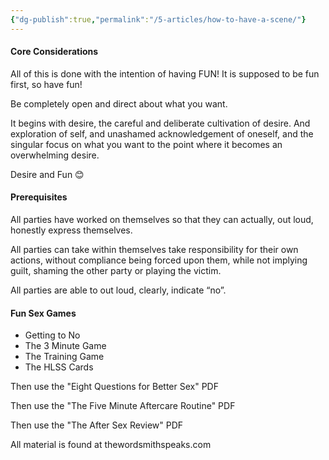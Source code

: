 ```yaml
---
{"dg-publish":true,"permalink":"/5-articles/how-to-have-a-scene/"}
---
```



#### Core Considerations

All of this is done with the intention of having FUN! It is supposed to be fun first, so have fun!

Be completely open and direct about what you want.

It begins with desire, the careful and deliberate cultivation of desire. And exploration of self, and unashamed acknowledgement of oneself, and the singular focus on what you want to the point where it becomes an overwhelming desire.

Desire and Fun 😊

#### Prerequisites

All parties have worked on themselves so that they can actually, out loud, honestly express themselves.

All parties can take within themselves take responsibility for their own actions, without compliance being forced upon them, while not implying guilt, shaming the other party or playing the victim.

All parties are able to out loud, clearly, indicate “no”.

#### Fun Sex Games

- Getting to No
- The 3 Minute Game
- The Training Game
- The HLSS Cards

Then use the "Eight Questions for Better Sex" PDF

Then use the "The Five Minute Aftercare Routine" PDF

Then use the "The After Sex Review" PDF

All material is found at thewordsmithspeaks.com
